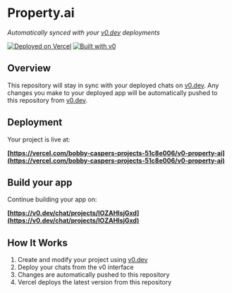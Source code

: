 # Property.ai

*Automatically synced with your [v0.dev](https://v0.dev) deployments*

[![Deployed on Vercel](https://img.shields.io/badge/Deployed%20on-Vercel-black?style=for-the-badge&logo=vercel)](https://vercel.com/bobby-caspers-projects-51c8e006/v0-property-ai)
[![Built with v0](https://img.shields.io/badge/Built%20with-v0.dev-black?style=for-the-badge)](https://v0.dev/chat/projects/IOZAHIsjGxd)

## Overview

This repository will stay in sync with your deployed chats on [v0.dev](https://v0.dev).
Any changes you make to your deployed app will be automatically pushed to this repository from [v0.dev](https://v0.dev).

## Deployment

Your project is live at:

**[https://vercel.com/bobby-caspers-projects-51c8e006/v0-property-ai](https://vercel.com/bobby-caspers-projects-51c8e006/v0-property-ai)**

## Build your app

Continue building your app on:

**[https://v0.dev/chat/projects/IOZAHIsjGxd](https://v0.dev/chat/projects/IOZAHIsjGxd)**

## How It Works

1. Create and modify your project using [v0.dev](https://v0.dev)
2. Deploy your chats from the v0 interface
3. Changes are automatically pushed to this repository
4. Vercel deploys the latest version from this repository
